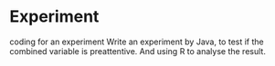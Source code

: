 # Experiment
coding for an experiment
Write an experiment by Java, to test if the combined variable is preattentive.
And using R to analyse the result.
